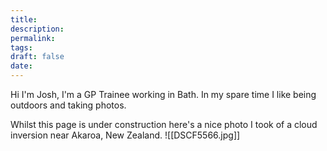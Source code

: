 ```yaml
---
title:
description: 
permalink: 
tags: 
draft: false
date:
---
```

Hi I'm Josh,  I'm a GP Trainee working in Bath.
In my spare time I like being outdoors and taking photos.

Whilst this page is under construction here's a nice photo I took of a cloud inversion near Akaroa, New Zealand.
![[DSCF5566.jpg]]